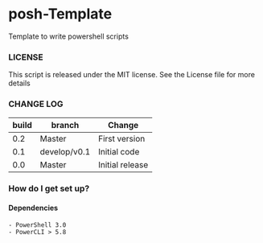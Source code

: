 # posh-Template

Template to write powershell scripts

### LICENSE
This script is released under the MIT license. See the License file for more details

### CHANGE LOG
| build| branch |  Change |
|---|---|---|
|0.2| Master | First version |
|0.1| develop/v0.1| Initial code|
|0.0| Master| Initial release|

### How do I get set up?



#### Dependencies

	- PowerShell 3.0
	- PowerCLI > 5.8